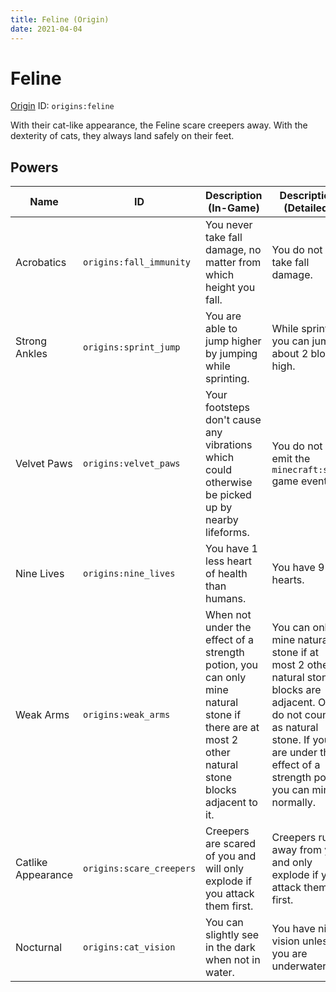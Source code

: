 ```yaml
---
title: Feline (Origin)
date: 2021-04-04
---
```


# Feline

[Origin](../misc/origins.md) ID: `origins:feline`

With their cat-like appearance, the Feline scare creepers away. With the dexterity of cats, they always land safely on their feet.

## Powers

Name | ID | Description (In-Game) | Description (Detailed)
-----|----|-----------------------|------------------------
Acrobatics | `origins:fall_immunity` | You never take fall damage, no matter from which height you fall. | You do not take fall damage.
Strong Ankles| `origins:sprint_jump` | You are able to jump higher by jumping while sprinting. | While sprinting you can jump about 2 blocks high.
Velvet Paws | `origins:velvet_paws` | Your footsteps don't cause any vibrations which could otherwise be picked up by nearby lifeforms. | You do not emit the `minecraft:step` game event.
Nine Lives | `origins:nine_lives` | You have 1 less heart of health than humans. | You have 9 hearts.
Weak Arms | `origins:weak_arms` | When not under the effect of a strength potion, you can only mine natural stone if there are at most 2 other natural stone blocks adjacent to it. | You can only mine natural stone if at most 2 other natural stone blocks are adjacent. Ores do not count as natural stone. If you are under the effect of a strength potion you can mine normally.
Catlike Appearance | `origins:scare_creepers` | Creepers are scared of you and will only explode if you attack them first. | Creepers run away from you and only explode if you attack them first.
Nocturnal | `origins:cat_vision` | You can slightly see in the dark when not in water. | You have night vision unless you are underwater.
